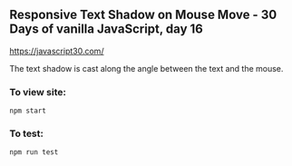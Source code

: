 ## Responsive Text Shadow on Mouse Move - 30 Days of vanilla JavaScript, day 16

https://javascript30.com/

The text shadow is cast along the angle between the text and the mouse.

### To view site:

```
npm start
```

### To test:

```
npm run test
```
